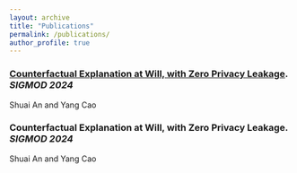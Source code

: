 ```yaml
---
layout: archive
title: "Publications"
permalink: /publications/
author_profile: true
---
```



### [Counterfactual Explanation at Will, with Zero Privacy Leakage](https://dl.acm.org/doi/pdf/10.1145/3654933). *SIGMOD 2024*

Shuai An and Yang Cao


<div style="margin-top: 10px;"></div>

### Counterfactual Explanation at Will, with Zero Privacy Leakage. *SIGMOD 2024*

Shuai An and Yang Cao



